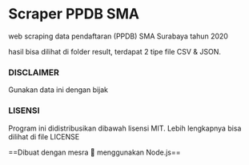 # Scraper PPDB SMA
web scraping data pendaftaran (PPDB) SMA Surabaya tahun 2020

hasil bisa dilihat di folder result, terdapat 2 tipe file CSV & JSON.

### DISCLAIMER
Gunakan data ini dengan bijak

### LISENSI
Program ini didistribusikan dibawah lisensi MIT. Lebih lengkapnya bisa dilihat di file LICENSE

==Dibuat dengan mesra 🥰 menggunakan Node.js==

